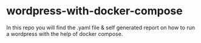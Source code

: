 # wordpress-with-docker-compose
In this repo you will find the .yaml file &amp; self generated report on how to run a wordpress with the help of docker compose.
